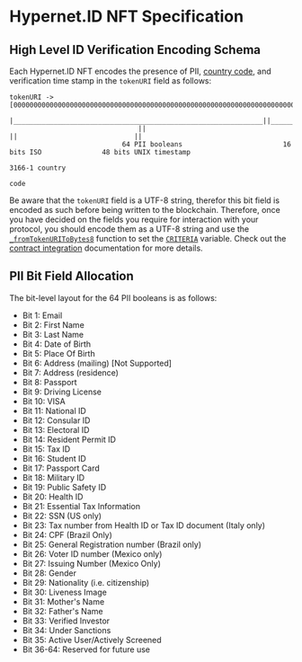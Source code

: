 # Hypernet.ID NFT Specification

## High Level ID Verification Encoding Schema

Each Hypernet.ID NFT encodes the presence of PII, [country code](https://en.wikipedia.org/wiki/List_of_ISO_3166_country_codes), and verification time stamp in the `tokenURI` field as follows:

```
tokenURI ->
[00000000000000000000000000000000000000000000000000000000000000000000000000000000000000000000000000000000000000000000000000000000]
 |______________________________________________________________||______________||______________________________________________|
                                ||                                      ||                             ||
                            64 PII booleans                         16 bits ISO               48 bits UNIX timestamp
                                                                   3166-1 country
                                                                        code
```

Be aware that the `tokenURI` field is a UTF-8 string, therefor this bit field is encoded as such before being written to the blockchain. 
Therefore, once you have decided on the fields you require for interaction with your protocol, you should encode them as a UTF-8 string 
and use the 
[`_fromTokenURIToBytes8`](https://github.com/GoHypernet/Hypernet.ID-Public/blob/develop/packages/contracts-integration/contracts/ID.sol#L85) 
function to set the [`CRITERIA`](https://github.com/GoHypernet/Hypernet.ID-Public/blob/develop/packages/contracts-integration/contracts/ID.sol#L10) 
variable. Check out the [contract integration](/packages/contracts-integration/README.md#usage) documentation for more details.

## PII Bit Field Allocation

The bit-level layout for the 64 PII booleans is as follows:

* Bit 1: Email
* Bit 2: First Name
* Bit 3: Last Name
* Bit 4: Date of Birth
* Bit 5: Place Of Birth
* Bit 6: Address (mailing) [Not Supported]
* Bit 7: Address (residence)
* Bit 8: Passport
* Bit 9: Driving License
* Bit 10: VISA
* Bit 11: National ID
* Bit 12: Consular ID
* Bit 13: Electoral ID
* Bit 14: Resident Permit ID
* Bit 15: Tax ID
* Bit 16: Student ID
* Bit 17: Passport Card
* Bit 18: Military ID
* Bit 19: Public Safety ID
* Bit 20: Health ID
* Bit 21: Essential Tax Information
* Bit 22: SSN (US only) 
* Bit 23: Tax number from Health ID or Tax ID document (Italy only)
* Bit 24: CPF (Brazil Only)
* Bit 25: General Registration number (Brazil only)
* Bit 26: Voter ID number (Mexico only)
* Bit 27: Issuing Number (Mexico Only)
* Bit 28: Gender
* Bit 29: Nationality (i.e. citizenship)
* Bit 30: Liveness Image
* Bit 31: Mother's Name
* Bit 32: Father's Name
* Bit 33: Verified Investor
* Bit 34: Under Sanctions
* Bit 35: Active User/Actively Screened
* Bit 36-64: Reserved for future use
